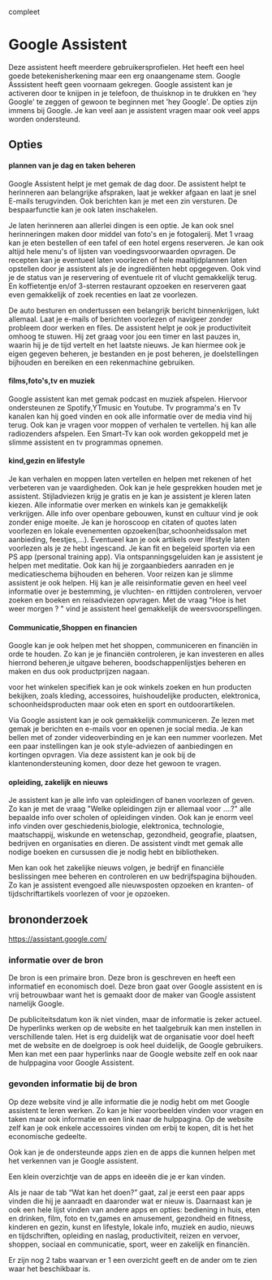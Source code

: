 ﻿compleet
# Google Assistent

Deze assistent heeft meerdere gebruikersprofielen. Het heeft een heel goede betekenisherkening maar een erg onaangename stem. Google Asssistent heeft geen voornaam gekregen.
Google assistent kan je activeren door te knijpen in je telefoon, de thuisknop in te drukken en 'hey Google' te zeggen of gewoon te beginnen met 'hey Google'.
De opties zijn immens bij Google. Je kan veel aan je assistent vragen maar ook veel apps worden ondersteund.


## Opties

#### plannen van je dag en taken beheren

Google Assistent helpt je met gemak de dag door. De assistent helpt te herinneren aan belangrijke afspraken, laat je wekker afgaan en laat je snel E-mails terugvinden. Ook berichten kan je met een zin versturen. De bespaarfunctie kan je ook laten inschakelen.

Je laten herinneren aan allerlei dingen is een optie. Je kan ook snel herinneringen maken door middel van foto's en je fotogalerij.
Met 1 vraag kan je eten bestellen of een tafel of een hotel ergens reserveren. Je kan ook altijd hele menu's of lijsten van voedingsvoorwaarden opvragen.
De recepten kan je eventueel laten voorlezen of hele maaltijdplannen laten opstellen door je assistent als je de ingrediënten hebt opgegeven.
Ook vind je de status van je reservering of eventuele rit of vlucht gemakkelijk terug.
En koffietentje en/of 3-sterren restaurant opzoeken en reserveren gaat even gemakkelijk of zoek recenties en laat ze voorlezen.

De auto besturen en ondertussen een belangrijk bericht binnenkrijgen, lukt allemaal. Laat je e-mails of berichten voorlezen of navigeer zonder probleem door werken en files.
De assistent helpt je ook je productiviteit omhoog te stuwen. Hij zet graag voor jou een timer en last pauzes in, waarin hij je de tijd vertelt en het laatste nieuws.
Je kan hiermee ook je eigen gegeven beheren,  je bestanden en je post beheren, je doelstellingen bijhouden en bereiken en een rekenmachine gebruiken.

#### films,foto's,tv en muziek

Google assistent kan met gemak podcast en muziek afspelen. Hiervoor ondersteunen ze Spotify,YTmusic en Youtube. Tv programma's en Tv kanalen kan hij goed vinden en ook alle informatie over de media vind hij terug.
Ook kan je vragen voor moppen of verhalen te vertellen.
hij kan alle radiozenders afspelen. Een Smart-Tv kan ook worden gekoppeld met je slimme assistent en tv programmas opnemen.

#### kind,gezin en lifestyle

Je kan verhalen en moppen laten vertellen en helpen met rekenen of het verbeteren van je vaardigheden. Ook kan je hele gesprekken houden met je assistent.
Stijladviezen krijg je gratis en je kan je assistent je kleren laten kiezen. Alle informatie over merken en winkels kan je gemakkelijk verkrijgen. Alle info over openbare gebouwen, kunst en cultuur vind je ook zonder enige moeite.
Je kan je horoscoop en citaten of quotes laten voorlezen en lokale evenementen opzoeken(bar,schoonheidssalon met aanbieding, feestjes,...).
Eventueel kan je ook artikels over lifestyle laten voorlezen als je ze hebt ingescand.
Je kan fit en begeleid sporten via een PS app (personal training app). Via ontspanningsgeluiden kan je assistent je helpen met meditatie. Ook kan hij je zorgaanbieders aanraden en je medicatieschema bijhouden en beheren.
Voor reizen kan je slimme assistent je ook helpen. Hij kan je alle reisinformatie geven en heel veel informatie over je bestemming, je vluchten- en rittijden controleren,  vervoer zoeken en boeken en reisadviezen opvragen.
Met de vraag "Hoe is het weer morgen ? " vind je assistent heel gemakkelijk de weersvoorspellingen.

#### Communicatie,Shoppen en financien

Google kan je ook helpen met het shoppen, communiceren en financiën in orde te houden. Zo kan je je financiën controleren, je kan investeren en alles hierrond beheren,je uitgave beheren, boodschappenlijstjes beheren en maken en dus ook productprijzen nagaan.

voor het winkelen specifiek kan je ook winkels zoeken en hun producten bekijken, zoals kleding, accessoires, huishoudelijke producten, elektronica, schoonheidsproducten maar ook eten en sport en outdoorartikelen.

Via Google assistent kan je ook gemakkelijk communiceren. Ze lezen met gemak je berichten en e-mails voor en openen je social media.
Je kan bellen met of zonder videoverbinding en je kan een nummer voorlezen.
Met een paar instellingen kan je ook style-adviezen of aanbiedingen en kortingen opvragen. Via deze assistent kan je ook bij de klantenondersteuning komen, door deze het gewoon te vragen.

#### opleiding, zakelijk en nieuws

Je assistent kan je alle info van opleidingen of banen voorlezen of geven. Zo kan je met de vraag "Welke opleidingen zijn er allemaal voor .…?" alle bepaalde info over scholen of opleidingen vinden.
Ook kan je enorm veel info vinden over geschiedenis,biologie, elektronica, technologie, maatschappij, wiskunde en wetenschap, gezondheid, geografie, plaatsen, bedrijven en organisaties en dieren.
De assistent vindt met gemak alle nodige boeken en cursussen die je nodig hebt en bibliotheken.

Men kan ook het zakelijke nieuws volgen, je bedrijf en financiële beslissingen mee beheren en controleren en uw bedrijfspagina bijhouden.
Zo kan je assistent evengoed alle nieuwsposten opzoeken en kranten- of tijdschriftartikels voorlezen of voor je opzoeken.

## brononderzoek

https://assistant.google.com/

### informatie over de bron

De bron is een primaire bron. Deze bron is geschreven en heeft een informatief en economisch doel.
Deze bron gaat over Google assistent en is vrij betrouwbaar want het is gemaakt door de maker van Google assistent namelijk Google.

De publiciteitsdatum kon ik niet vinden, maar de informatie is zeker actueel. De hyperlinks werken op de website en het taalgebruik kan men instellen in verschillende talen.
Het is erg duidelijk wat de organisatie voor doel heeft met de website en de doelgroep is ook heel duidelijk, de Google gebruikers.
Men kan met een paar hyperlinks naar de Google website zelf en ook naar de hulppagina voor Google Assistent.

### gevonden informatie bij de bron

Op deze website vind je alle informatie die je nodig hebt om met Google assistent te leren werken. Zo kan je hier voorbeelden vinden voor vragen en taken maar ook informatie en een link naar de hulppagina.
Op de website zelf kan je ook enkele accessoires vinden om erbij te kopen, dit is het het economische gedeelte.

Ook kan je de ondersteunde apps zien en de apps die kunnen helpen met het verkennen van je Google assistent.

Een klein overzichtje van de apps en ideeën die je er kan vinden. 

Als je naar de tab “Wat kan het doen?” gaat, zal je eerst een paar apps vinden die hij je aanraadt en daaronder wat er nieuw is. 
Daarnaast kan je ook een hele lijst vinden van andere apps en opties: bediening in huis, eten en drinken, film, foto en tv,games en amusement, gezondheid en fitness, kinderen en gezin, kunst en lifestyle, lokale info, muziek en audio, nieuws en tijdschriften, opleiding en naslag, productiviteit, reizen en vervoer, shoppen, sociaal en communicatie, sport, weer en zakelijk en financiën.

Er zijn nog 2 tabs waarvan er 1 een overzicht geeft en de ander om te zien waar het beschikbaar is.
